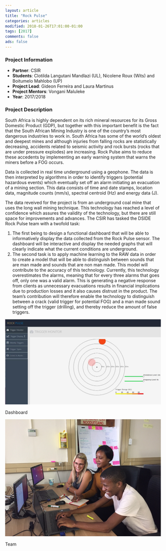 ```yaml
---
layout: article
title: "Rock Pulse"
categories: articles
modified: 2018-01-26T17:01:00-01:00
tags: [2017]
comments: false
ads: false
---
```



### Project Information

* **Partner**: CSIR
* **Students**: Clotilda Langutani Mandlazi (UL), Nicolene Roux (Wits) and Boitumelo Mahlobo (UP)
* **Project Lead**: Gideon Ferreira and Laura Martinus
* **Project Mentors**: Vongani Maluleke
* **Year**: 2017/2018

### Project Description

South Africa is highly dependent on its rich mineral resources for its Gross Domestic Product (GDP), but together with this important benefit is the fact that the South African Mining Industry is one of the country’s most dangerous industries to work in. South Africa has some of the world’s oldest and deepest mines and although injuries from falling rocks are statistically decreasing, accidents related to seismic activity and rock bursts (rocks that are under pressure explodes) are increasing. Rock Pulse aims to reduce these accedents by implementing an early warning system that warns the miners before a FOG occurs.

Data is collected in real time underground using a geophone. The data is then interpreted by algorithms in order to identify triggers (potential hazardous events) which eventually set off an alarm initiating an evacuation of a mining section. This data consists of time and date stamps, location data, magnitude counts (mm/s), spectral centroid (Hz) and energy data (J). 

The data reveived for the project is from an underground coal mine that uses the long wall mining technique. This technology has reached a level of confidence which assures the validity of the technology, but there are still space for improvements and advances. The CSIR has tasked the DSIDE Rock Pulse team with a twofold task:

1. The first being to design a functional dashboard that will be able to informatively display the data collected from the Rock Pulse sensor. The dashboard will be interactive and display the needed graphs that will clearly indicate what the current conditions are underground.
2. The second task is to apply machine learning to the RAW data in order to create a model that will be able to distinguish between sounds that are man made and sounds that are non man made. This model will contribute to the accuracy of this technology. Currently, this technology overestimates the alarms, meaning that for every three alarms that goes off, only one was a valid alarm. This is generating a negative response from clients as unnecessary evacuations results in financial implications due to production losses and it also causes distrust in the product. The team’s contribution will therefore enable the technology to distinguish between a crack (valid trigger for potential FOG) and a man made sound setting off the trigger (drilling), and thereby reduce the amount of false triggers.

![Dashboard](/images/rock-pulse2.jpg)

Dashboard

![Team](/images/rock-pulse1.jpg)

Team
